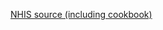 [NHIS source (including cookbook)](https://www.cdc.gov/nchs/nhis/data-questionnaires-documentation.htm)
